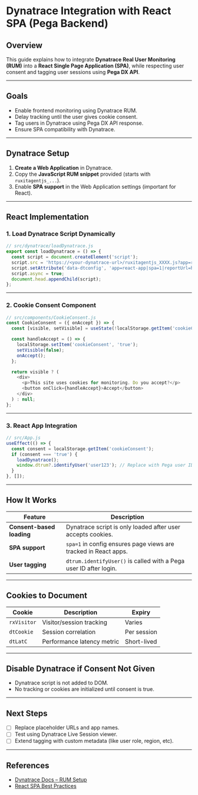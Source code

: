 
# Dynatrace Integration with React SPA (Pega Backend)

## Overview

This guide explains how to integrate **Dynatrace Real User Monitoring (RUM)** into a **React Single Page Application (SPA)**, while respecting user consent and tagging user sessions using **Pega DX API**.

---

## Goals

- Enable frontend monitoring using Dynatrace RUM.
- Delay tracking until the user gives cookie consent.
- Tag users in Dynatrace using Pega DX API response.
- Ensure SPA compatibility with Dynatrace.

---

## Dynatrace Setup

1. **Create a Web Application** in Dynatrace.
2. Copy the **JavaScript RUM snippet** provided (starts with `ruxitagentjs_...`).
3. Enable **SPA support** in the Web Application settings (important for React).

---

## React Implementation

### 1. Load Dynatrace Script Dynamically

```javascript
// src/dynatrace/loadDynatrace.js
export const loadDynatrace = () => {
  const script = document.createElement('script');
  script.src = 'https://<your-dynatrace-url>/ruxitagentjs_XXXX.js?app=react-app';
  script.setAttribute('data-dtconfig', 'app=react-app|spa=1|reportUrl=https://<your-collector>');
  script.async = true;
  document.head.appendChild(script);
};
```

---

### 2. Cookie Consent Component

```javascript
// src/components/CookieConsent.js
const CookieConsent = ({ onAccept }) => {
  const [visible, setVisible] = useState(!localStorage.getItem('cookieConsent'));

  const handleAccept = () => {
    localStorage.setItem('cookieConsent', 'true');
    setVisible(false);
    onAccept();
  };

  return visible ? (
    <div>
      <p>This site uses cookies for monitoring. Do you accept?</p>
      <button onClick={handleAccept}>Accept</button>
    </div>
  ) : null;
};
```

---

### 3. React App Integration

```javascript
// src/App.js
useEffect(() => {
  const consent = localStorage.getItem('cookieConsent');
  if (consent === 'true') {
    loadDynatrace();
    window.dtrum?.identifyUser('user123'); // Replace with Pega user ID
  }
}, []);
```

---

## How It Works

| Feature              | Description                                                    |
|----------------------|----------------------------------------------------------------|
| **Consent-based loading** | Dynatrace script is only loaded after user accepts cookies.     |
| **SPA support**           | `spa=1` in config ensures page views are tracked in React apps. |
| **User tagging**          | `dtrum.identifyUser()` is called with a Pega user ID after login.|

---

## Cookies to Document

| Cookie     | Description               | Expiry      |
|------------|---------------------------|-------------|
| `rxVisitor`| Visitor/session tracking  | Varies      |
| `dtCookie` | Session correlation       | Per session |
| `dtLatC`   | Performance latency metric| Short-lived |

---

## Disable Dynatrace if Consent Not Given

- Dynatrace script is not added to DOM.
- No tracking or cookies are initialized until consent is true.

---

## Next Steps

- [ ] Replace placeholder URLs and app names.
- [ ] Test using Dynatrace Live Session viewer.
- [ ] Extend tagging with custom metadata (like user role, region, etc).

---

## References

- [Dynatrace Docs – RUM Setup](https://docs.dynatrace.com/docs/observe/digital-experience/web-applications)
- [React SPA Best Practices](https://docs.dynatrace.com/docs/observe/digital-experience/web-applications/single-page-applications)
